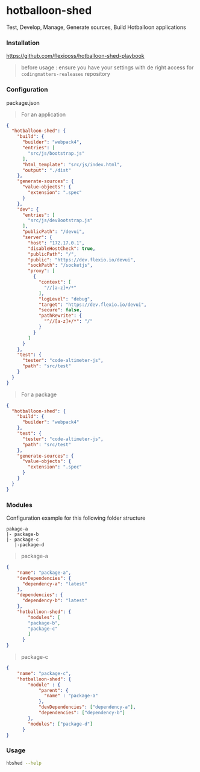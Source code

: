 # hotballoon-shed
Test, Develop, Manage, Generate sources, Build Hotballoon applications

### Installation
https://github.com/flexiooss/hotballoon-shed-playbook

> before usage : ensure you have your settings with de right access for `codingmatters-realeases` repository


### Configuration
package.json
> For an application
```json
{
  "hotballoon-shed": {
    "build": {
      "builder": "webpack4",
      "entries": [
        "src/js/bootstrap.js"
      ],
      "html_template": "src/js/index.html",
      "output": "./dist"
    },
    "generate-sources": {
      "value-objects": {
        "extension": ".spec"
      }
    },
    "dev": {
      "entries": [
        "src/js/devBootstrap.js"
      ],
      "publicPath": "/devui",
      "server": {
        "host": "172.17.0.1",
        "disableHostCheck": true,
        "publicPath": "/",
        "public": "https://dev.flexio.io/devui",
        "sockPath": "/socketjs",
        "proxy": [
          {
            "context": [
              "//[a-z]+/*"
            ],
            "logLevel": "debug",
            "target": "https://dev.flexio.io/devui",
            "secure": false,
            "pathRewrite": {
              "^//[a-z]+/*": "/"
            }
          }
        ]
      }
    },
    "test": {
      "tester": "code-altimeter-js",
      "path": "src/test"
    }
  }
}
```
> For a package
```json
{
  "hotballoon-shed": {
    "build": {
      "builder": "webpack4"
    },
    "test": {
      "tester": "code-altimeter-js",
      "path": "src/test"
    },
    "generate-sources": {
      "value-objects": {
        "extension": ".spec"
      }
    }
  }
}
```
### Modules
Configuration example for this following folder structure
```
pakage-a
|- package-b
|- package-c
   |-package-d
``` 
> package-a
```json
{
    "name": "package-a",
    "devDependencies": {
      "dependency-a": "latest"
    },
    "dependencies": {
      "dependency-b": "latest"
    },
    "hotballoon-shed": {
        "modules": [
        "package-b",
        "package-c"
        ]
      }
}
```
> package-c
```json
{
    "name": "package-c",
    "hotballoon-shed": {
        "module" : {
            "parent": {
              "name" : "package-a"        
            },
            "devDependencies": ["dependency-a"],
            "dependencies": ["dependency-b"]
        },
        "modules": ["package-d"]
      }
}
```
### Usage
```bash
hbshed --help
```
